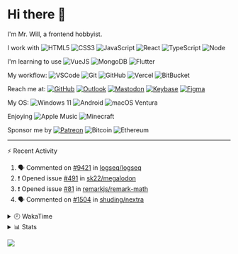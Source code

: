 # Hi there 👋

I'm Mr. Will, a frontend hobbyist.

I work with ![HTML5](https://img.shields.io/badge/HTML5-E34F26.svg?logo=html5&logoColor=white) ![CSS3](https://img.shields.io/badge/CSS3-1572B6.svg?logo=css3&logoColor=white) ![JavaScript](https://img.shields.io/badge/JavaScript-F7DF1E.svg?logo=javascript&logoColor=black) ![React](https://img.shields.io/badge/React-20232a.svg?logo=react&logoColor=61DAFB) ![TypeScript](https://img.shields.io/badge/TypeScript-007ACC.svg?logo=typescript&logoColor=white) ![Node](https://img.shields.io/badge/Node.js-43853D.svg?logo=node.js&logoColor=white)

I'm learning to use ![VueJS](https://img.shields.io/badge/Vue.js-35495e.svg?logo=vue.js&logoColor=4FC08D) ![MongoDB](https://img.shields.io/badge/MongoDB-4ea94b.svg?logo=mongodb&logoColor=white) ![Flutter](https://img.shields.io/badge/Flutter-02569B.svg?logo=flutter&logoColor=white)

My workflow: ![VSCode](https://img.shields.io/badge/VS%20Code-007ACC?logo=visual-studio-code&logoColor=white) ![Git](https://img.shields.io/badge/Git-black?logo=git) ![GitHub](https://img.shields.io/badge/GitHub-181717.svg?logo=github&logoColor=white) ![Vercel](https://img.shields.io/badge/Vercel-333?logo=vercel) ![BitBucket](https://img.shields.io/badge/BitBucket-darkblue?logo=bitbucket)

Reach me at: [![GitHub](https://img.shields.io/badge/GitHub-MrWillCom-181717.svg?logo=github&logoColor=white)](https://github.com/MrWillCom) [![Outlook](https://img.shields.io/badge/Outlook-mr.will.com%40outlook.com-0078D4?logo=microsoft-outlook&logoColor=white)](mailto:mr.will.com@outlook.com) [![Mastodon](https://img.shields.io/badge/Mastodon-@MrWillCom@noc.social-3088D4?logo=mastodon&logoColor=white)](https://noc.social/@MrWillCom) [![Keybase](https://img.shields.io/badge/Keybase-mrwillcom-33A0FF?logo=keybase&logoColor=white)](https://keybase.io/mrwillcom) [![Figma](https://img.shields.io/badge/Figma-MrWillCom-F24E1E?logo=figma&logoColor=white)](https://figma.com/@MrWillCom)

My OS: ![Windows 11](https://img.shields.io/badge/Windows%2011-0078D6?logo=microsoft&logoColor=white) ![Android](https://img.shields.io/badge/Android-3DDC84?logo=android&logoColor=white) ![macOS Ventura](https://img.shields.io/badge/macOS%20Ventura-242524?logo=apple&logoColor=white)

Enjoying ![Apple Music](https://img.shields.io/badge/-Apple%20Music-FA243C.svg?logo=apple-music&logoColor=white) ![Minecraft](https://img.shields.io/badge/Minecraft-JE%201.19.2-62B47A.svg?logo=mojang-studios&logoColor=white)

Sponsor me by [![Patreon](https://img.shields.io/badge/Patreon-MrWillCom-F96854.svg?logo=patreon&logoColor=white)](https://www.patreon.com/MrWillCom) ![Bitcoin](https://img.shields.io/badge/Bitcoin-bc1qd8w0qdjdj8gy6nr4cwvfywsv7w7ysqzwdf7sm5-000000.svg?logo=bitcoin&logoColor=white) ![Ethereum](https://img.shields.io/badge/Ethereum-0x44Baea5016C461aA838ff9B369A60246A9a540Eb-3C3C3D.svg?logo=ethereum&logoColor=white)

---

⚡ Recent Activity

<!--START_SECTION:activity-->
1. 🗣 Commented on [#9421](https://github.com/logseq/logseq/pull/9421#issuecomment-1550681297) in [logseq/logseq](https://github.com/logseq/logseq)
2. ❗ Opened issue [#491](https://github.com/sk22/megalodon/issues/491) in [sk22/megalodon](https://github.com/sk22/megalodon)
3. ❗️ Opened issue [#81](https://github.com/remarkjs/remark-math/issues/81) in [remarkjs/remark-math](https://github.com/remarkjs/remark-math)
4. 🗣 Commented on [#1504](https://github.com/shuding/nextra/issues/1504) in [shuding/nextra](https://github.com/shuding/nextra)
<!--END_SECTION:activity-->

<details>
<summary>🕗 WakaTime</summary>

<!--START_SECTION:waka-->
![Code Time](http://img.shields.io/badge/Code%20Time-345%20hrs%2041%20mins-blue)

**I'm a Night 🦉** 

```text
🌞 Morning                268 commits         ███░░░░░░░░░░░░░░░░░░░░░░   12.71 % 
🌆 Daytime                763 commits         █████████░░░░░░░░░░░░░░░░   36.20 % 
🌃 Evening                1037 commits        ████████████░░░░░░░░░░░░░   49.19 % 
🌙 Night                  40 commits          ░░░░░░░░░░░░░░░░░░░░░░░░░   01.90 % 
```
📅 **I'm Most Productive on Sunday** 

```text
Monday                   211 commits         ███░░░░░░░░░░░░░░░░░░░░░░   10.01 % 
Tuesday                  274 commits         ███░░░░░░░░░░░░░░░░░░░░░░   13.00 % 
Wednesday                327 commits         ████░░░░░░░░░░░░░░░░░░░░░   15.51 % 
Thursday                 270 commits         ███░░░░░░░░░░░░░░░░░░░░░░   12.81 % 
Friday                   264 commits         ███░░░░░░░░░░░░░░░░░░░░░░   12.52 % 
Saturday                 374 commits         ████░░░░░░░░░░░░░░░░░░░░░   17.74 % 
Sunday                   388 commits         █████░░░░░░░░░░░░░░░░░░░░   18.41 % 
```


📊 **This Week I Spent My Time On** 

```text
🕑︎ Time Zone: Asia/Shanghai

💬 Programming Languages: 
No Activity Tracked This Week

🔥 Editors: 
No Activity Tracked This Week

💻 Operating System: 
No Activity Tracked This Week
```

**I Mostly Code in JavaScript** 

```text
JavaScript               23 repos            █████████████░░░░░░░░░░░░   51.11 % 
CSS                      6 repos             ███░░░░░░░░░░░░░░░░░░░░░░   13.33 % 
TypeScript               5 repos             ███░░░░░░░░░░░░░░░░░░░░░░   11.11 % 
Dart                     1 repo              █░░░░░░░░░░░░░░░░░░░░░░░░   02.22 % 
MDX                      1 repo              █░░░░░░░░░░░░░░░░░░░░░░░░   02.22 % 
```




 Last Updated on 22/07/2023 18:37:20 UTC
<!--END_SECTION:waka-->

</details>

<details>
  <summary>📊 Stats</summary>
  <img src="https://github-readme-stats.vercel.app/api?username=MrWillCom&hide_title=true&show_icons=true&count_private=true&include_all_commits=true" alt="Stats">
  <img src="https://api.githubtrends.io/user/svg/MrWillCom/langs?time_range=one_year&loc_metric=changed&compact=True&theme=classic" alt="Most used languages">
</details>

![](https://hit.yhype.me/github/profile?user_id=47271684)
